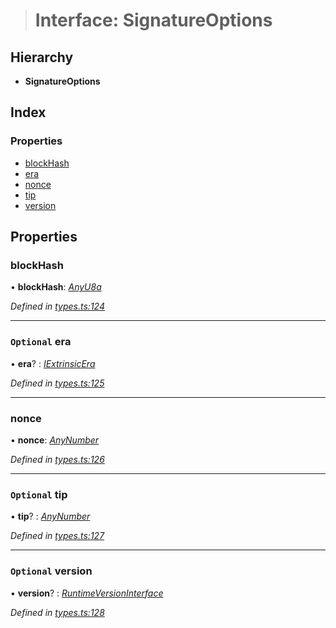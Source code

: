 > # Interface: SignatureOptions

## Hierarchy

* **SignatureOptions**

## Index

### Properties

* [blockHash](_types_.signatureoptions.md#blockhash)
* [era](_types_.signatureoptions.md#optional-era)
* [nonce](_types_.signatureoptions.md#nonce)
* [tip](_types_.signatureoptions.md#optional-tip)
* [version](_types_.signatureoptions.md#optional-version)

## Properties

###  blockHash

• **blockHash**: *[AnyU8a](../modules/_types_.md#anyu8a)*

*Defined in [types.ts:124](https://github.com/polkadot-js/api/blob/d34eb15/packages/types/src/types.ts#L124)*

___

### `Optional` era

• **era**? : *[IExtrinsicEra](_types_.iextrinsicera.md)*

*Defined in [types.ts:125](https://github.com/polkadot-js/api/blob/d34eb15/packages/types/src/types.ts#L125)*

___

###  nonce

• **nonce**: *[AnyNumber](../modules/_types_.md#anynumber)*

*Defined in [types.ts:126](https://github.com/polkadot-js/api/blob/d34eb15/packages/types/src/types.ts#L126)*

___

### `Optional` tip

• **tip**? : *[AnyNumber](../modules/_types_.md#anynumber)*

*Defined in [types.ts:127](https://github.com/polkadot-js/api/blob/d34eb15/packages/types/src/types.ts#L127)*

___

### `Optional` version

• **version**? : *[RuntimeVersionInterface](_types_.runtimeversioninterface.md)*

*Defined in [types.ts:128](https://github.com/polkadot-js/api/blob/d34eb15/packages/types/src/types.ts#L128)*
